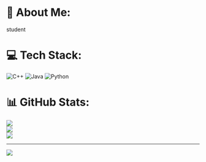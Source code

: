# 💫 About Me:
student<br>


# 💻 Tech Stack:
![C++](https://img.shields.io/badge/c++-%2300599C.svg?style=flat&logo=c%2B%2B&logoColor=white) ![Java](https://img.shields.io/badge/java-%23ED8B00.svg?style=flat&logo=openjdk&logoColor=white) ![Python](https://img.shields.io/badge/python-3670A0?style=flat&logo=python&logoColor=ffdd54)
# 📊 GitHub Stats:
![](https://github-readme-stats.vercel.app/api?username=kumuda088&theme=vue-dark&hide_border=false&include_all_commits=false&count_private=false)<br/>
![](https://github-readme-streak-stats.herokuapp.com/?user=kumuda088&theme=vue-dark&hide_border=false)<br/>
![](https://github-readme-stats.vercel.app/api/top-langs/?username=kumuda088&theme=vue-dark&hide_border=false&include_all_commits=false&count_private=false&layout=compact)

---
[![](https://visitcount.itsvg.in/api?id=kumuda088&icon=2&color=0)](https://visitcount.itsvg.in)

<!-- Proudly created with GPRM ( https://gprm.itsvg.in ) -->
